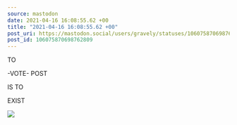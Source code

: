 ```yaml
---
source: mastodon
date: 2021-04-16 16:08:55.62 +00
title: "2021-04-16 16:08:55.62 +00"
post_uri: https://mastodon.social/users/gravely/statuses/106075870698762809
post_id: 106075870698762809
---
```

TO

-VOTE- POST

IS TO

EXIST


![](/images/106075870626723359.jpg)

